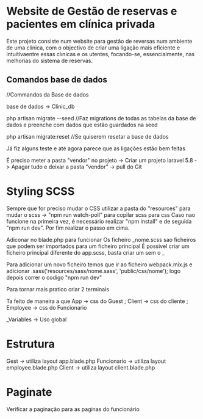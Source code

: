 # Website de Gestão de reservas e pacientes em clínica privada 

Este projeto consiste num website para gestão de reversas num ambiente de uma clinica, com o objectivo de criar uma ligação mais eficiente e intuitivaentre  essas  clınicas  e  os  utentes,  focando-se,  essencialmente,  nas  melhorias do sistema de reservas.

## Comandos base de dados
//Commandos da Base de dados

base de dados -> Clinic_db

php artisan migrate --seed //Faz migrations de todas as tabelas da base de dados e preenche com dados que estão guardados na seed

php artisan migrate:reset //Se quiserem resetar a base de dados

Já fiz alguns teste e até agora parece que as ligações estão bem feitas

É preciso meter a pasta "vendor" no projeto -> Criar um projeto laravel 5.8 -> Apagar tudo e deixar a pasta "vendor" -> pull do Git

# Styling SCSS

<!-- STYLING SCSS -->

Sempre que for preciso mudar o CSS utilizar a pasta do "resources" para mudar o scss -> "npm run watch-poll" para copilar scss para css
Caso nao funcione na primeira vez, é necessário realizar "npm install" e de seguida "npm run dev". Por fim realizar o passo em cima.

Adiconar no blade.php <!-- <link href="{{ mix('/css/app.css') }}" rel="stylesheet"> --> para funcionar
Os ficheiro _nome.scss sao ficheiros que podem ser importados para um ficheiro principal
É possivel criar um ficheiro principal diferente do app.scss, basta criar um sem o _

Para adicionar um novo ficheiro temos que ir ao ficheiro webpack.mix.js e adicionar .sass('resources/sass/nome.sass', 'public/css/nome'); logo depois correr o codigo "npm run dev"

Para tornar mais pratico criar 2 terminais

Ta feito de maneira a que App -> css do Guest ; Client -> css do cliente ; Employee -> css do Funcionario

\_Variables -> Uso global

# Estrutura

Gest -> utiliza layout app.blade.php
Funcionario -> utiliza layout employee.blade.php
Client -> utiliza layout client.blade.php

# Paginate

Verificar a paginação para as paginas do funcionário
